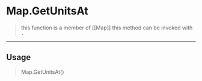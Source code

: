 # Map.GetUnitsAt
> this function is a member of [[Map]]
> this method can be invoked with `.`
-----
## Usage
> Map.GetUnitsAt()

